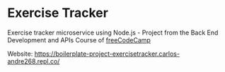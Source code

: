 # Exercise Tracker

Exercise tracker microservice using Node.js - Project from the Back End Development and APIs Course of [freeCodeCamp](https://www.freecodecamp.org/learn/back-end-development-and-apis/back-end-development-and-apis-projects/exercise-tracker)

Website: https://boilerplate-project-exercisetracker.carlos-andre268.repl.co/